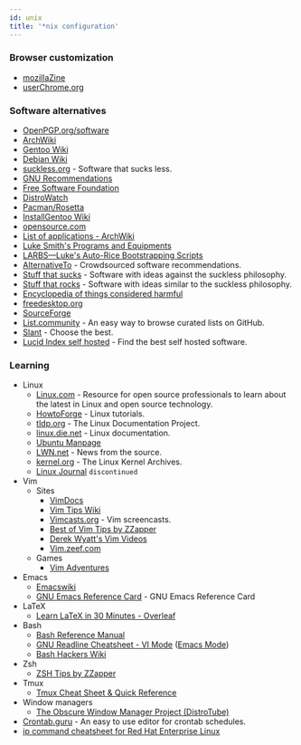 ```yaml
---
id: unix
title: '*nix configuration'
---
```


### Browser customization

- [mozillaZine](http://kb.mozillazine.org/Knowledge_Base)
- [userChrome.org](https://www.userchrome.org/)

### Software alternatives

- [OpenPGP.org/software](https://www.openpgp.org/software/)
- [ArchWiki](https://wiki.archlinux.org/index.php/List_of_applications)
- [Gentoo Wiki](https://wiki.gentoo.org/wiki/Main_Page)
- [Debian Wiki](https://wiki.debian.org/)
- [suckless.org](https://suckless.org/) - Software that sucks less.
- [GNU Recommendations](https://www.gnu.org/software/free-software-for-education.html)
- [Free Software Foundation](https://www.fsf.org/)
- [DistroWatch](https://distrowatch.com)
- [Pacman/Rosetta](https://wiki.archlinux.org/index.php/Pacman/Rosetta)
- [InstallGentoo Wiki](https://wiki.installgentoo.com/wiki/Main_Page)
- [opensource.com](https://opensource.com/alternatives)
- [List of applications - ArchWiki](https://wiki.archlinux.org/index.php/List_of_applications)
- [Luke Smith's Programs and Equipments](https://lukesmith.xyz/programs.html)
- [LARBS—Luke's Auto-Rice Bootstrapping Scripts](https://larbs.xyz/)
- [AlternativeTo](https://alternativeto.net/) - Crowdsourced software recommendations.
- [Stuff that sucks](https://suckless.org/sucks/) - Software with ideas against the suckless philosophy.
- [Stuff that rocks](https://suckless.org/rocks/) - Software with ideas similar to the suckless philosophy.
- [Encyclopedia of things considered harmful](http://harmful.cat-v.org/)
- [freedesktop.org](https://www.freedesktop.org/wiki/)
- [SourceForge](https://sourceforge.net/)
- [List.community](https://list.community/) - An easy way to browse curated lists on GitHub.
- [Slant](https://www.slant.co/) - Choose the best.
- [Lucid Index self hosted](https://selfhostedsource.tech) - Find the best self hosted software.

### Learning

- Linux
  - [Linux.com](https://www.linux.com/) - Resource for open source professionals to learn about the latest in Linux and open source technology.
  - [HowtoForge](https://www.howtoforge.com/) - Linux tutorials.
  - [tldp.org](https://www.tldp.org/) - The Linux Documentation Project.
  - [linux.die.net](https://linux.die.net/) - Linux documentation.
  - [Ubuntu Manpage](https://manpages.ubuntu.com/)
  - [LWN.net](https://lwn.net/) - News from the source.
  - [kernel.org](https://www.kernel.org/) - The Linux Kernel Archives.
  - [Linux Journal](https://www.linuxjournal.com/) `discontinued`
- Vim
  - Sites
    - [VimDocs](http://vimdoc.sourceforge.net/)
    - [Vim Tips Wiki](https://vim.fandom.com/wiki/Vim_Tips_Wiki)
    - [Vimcasts.org](http://vimcasts.org/categories/) - Vim screencasts.
    - [Best of Vim Tips by ZZapper](http://zzapper.co.uk/vimtips.html)
    - [Derek Wyatt's Vim Videos](http://derekwyatt.org/vim/tutorials/)
    - [Vim.zeef.com](https://vim.zeef.com/patrick.schanen)
  - Games
    - [Vim Adventures](https://vim-adventures.com/)
- Emacs
  - [Emacswiki](https://www.emacswiki.org/emacs/SiteMap)
  - [GNU Emacs Reference Card](https://www.gnu.org/software/emacs/refcards/pdf/refcard.pdf) - GNU Emacs Reference Card
- LaTeX
  - [Learn LaTeX in 30 Minutes - Overleaf](https://www.overleaf.com/learn/latex/Learn_LaTeX_in_30_minutes)
- Bash
  - [Bash Reference Manual](https://tiswww.case.edu/php/chet/bash/bashref.html)
  - [GNU Readline Cheatsheet - VI Mode](http://readline.kablamo.org/vi.html) ([Emacs Mode](http://readline.kablamo.org/emacs.html))
  - [Bash Hackers Wiki](https://wiki.bash-hackers.org/)
- Zsh
  - [ZSH Tips by ZZapper](http://www.zzapper.co.uk/zshtips.html)
- Tmux
  - [Tmux Cheat Sheet & Quick Reference](http://tmuxcheatsheet.com/)
- Window managers
  - [The Obscure Window Manager Project (DistroTube)](https://www.youtube.com/playlist?list=PL5--8gKSku17lbSBHPduj4qG97qxJe0UM)
- [Crontab.guru](https://crontab.guru/) - An easy to use editor for crontab schedules.
- [ip command cheatsheet for Red Hat Enterprise Linux](https://access.redhat.com/sites/default/files/attachments/rh_ip_command_cheatsheet_1214_jcs_print.pdf)
